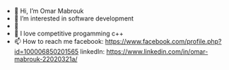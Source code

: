- 👋 Hi, I’m Omar Mabrouk
- 👀 I’m interested in software development
- 🌱
- 💞️ I love competitive progamming c++
- 📫 How to reach me facebook: https://www.facebook.com/profile.php?id=100006850201565    linkedIn: https://www.linkedin.com/in/omar-mabrouk-22020321a/

<!---
Omarsa2002/Omarsa2002 is a ✨ special ✨ repository because its `README.md` (this file) appears on your GitHub profile.
You can click the Preview link to take a look at your changes.
--->
